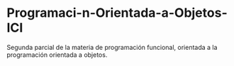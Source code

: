 # Programaci-n-Orientada-a-Objetos-ICI
Segunda parcial de la materia de programación funcional, orientada a la programación orientada a objetos.
